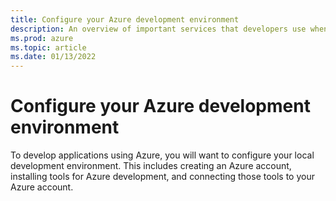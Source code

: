 ```yaml
---
title: Configure your Azure development environment
description: An overview of important services that developers use when building solutions on Azure.
ms.prod: azure
ms.topic: article
ms.date: 01/13/2022
---
```


# Configure your Azure development environment

To develop applications using Azure, you will want to configure your local development environment. This includes creating an Azure account, installing tools for Azure development, and connecting those tools to your Azure account.
